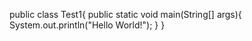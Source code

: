 public class Test1{
   public static void main(String[] args){
	System.out.println("Hello World!");
   }
}
